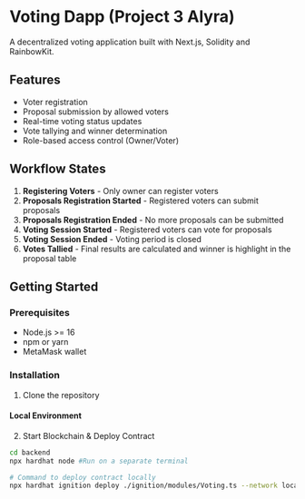 # Voting Dapp (Project 3 Alyra)

A decentralized voting application built with Next.js, Solidity and RainbowKit.

## Features

- Voter registration
- Proposal submission by allowed voters
- Real-time voting status updates
- Vote tallying and winner determination
- Role-based access control (Owner/Voter)

## Workflow States

1. **Registering Voters** - Only owner can register voters
2. **Proposals Registration Started** - Registered voters can submit proposals
3. **Proposals Registration Ended** - No more proposals can be submitted
4. **Voting Session Started** - Registered voters can vote for proposals
5. **Voting Session Ended** - Voting period is closed
6. **Votes Tallied** - Final results are calculated and winner is highlight in the proposal table

## Getting Started

### Prerequisites

- Node.js >= 16
- npm or yarn
- MetaMask wallet

### Installation

1. Clone the repository

#### Local Environment

2. Start Blockchain & Deploy Contract
```sh
cd backend
npx hardhat node #Run on a separate terminal

# Command to deploy contract locally
npx hardhat ignition deploy ./ignition/modules/Voting.ts --network localhost
```


